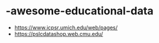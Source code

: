 # -awesome-educational-data

* https://www.icpsr.umich.edu/web/pages/
* https://pslcdatashop.web.cmu.edu/
